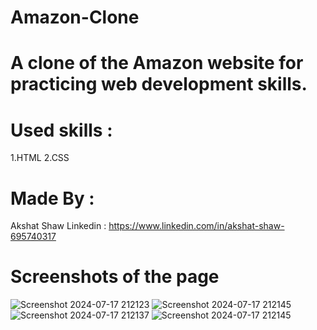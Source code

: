 # Amazon-Clone
# A clone of the Amazon website for practicing web development skills.
# Used skills :
 1.HTML
 2.CSS
# Made By :
 Akshat Shaw
 Linkedin : https://www.linkedin.com/in/akshat-shaw-695740317
# Screenshots of the page
![Screenshot 2024-07-17 212123](https://github.com/user-attachments/assets/3b508f2c-81ca-4e20-bb9f-ca9433d993b7)
![Screenshot 2024-07-17 212145](https://github.com/user-attachments/assets/95656b4d-3254-40b2-8593-a461bc084f2a)
![Screenshot 2024-07-17 212137](https://github.com/user-attachments/assets/f8cfca49-8db4-4ce2-b964-faaf73c19e79)
![Screenshot 2024-07-17 212145](https://github.com/user-attachments/assets/4c45c1d2-6deb-4397-98c8-31e4a5ad2da0)
